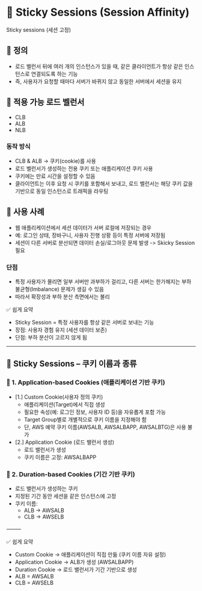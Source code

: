 # 🚀 Sticky Sessions (Session Affinity)

Sticky sessions (세션 고정)

## 📌 정의

- 로드 벨런서 뒤에 여러 개의 인스턴스가 있을 때, 같은 클라이언트가 항상 같은 인스턴스로 연결되도록
  하는 기능
- 즉, 사용자가 요청할 때마다 서버가 바뀌지 않고 동일한 서버에서 세션을 유지

## 📌 적용 가능 로드 벨런서

- CLB
- ALB
- NLB

### 동작 방식

- CLB & ALB -> 쿠키(cookie)를 사용
- 로드 벨런서가 생성하는 전용 쿠키 또는 애플리케이션 쿠키 사용
- 쿠키에는 만료 시간을 설정할 수 있음
- 클라이언트는 이후 요청 시 쿠키를 포함해서 보내고, 로드 벨런서는 해당 쿠키 값을 기반으로
  동일 인스턴스로 트래픽을 라우팅

## 🔹 사용 사례

- 웹 애플리케이션에서 세션 데이터가 서버 로컬에 저장되는 경우
- 예: 로그인 상태, 장바구니, 사용자 진행 상황 등이 특정 서버에 저장됨
- 세션이 다른 서버로 분선되면 데이터 손실/로그아웃 문제 발생 -> Skicky Session 필요

### 단점

- 특정 사용자가 몰리면 일부 서버만 과부하가 걸리고, 다른 서버는 한가해지는 부하 불균형(Imbalance)
  문제가 생길 수 있음
- 따라서 확장성과 부하 분산 측면에서는 불리

✅ 쉽게 요약

- Sticky Session = 특정 사용자를 항상 같은 서버로 보내는 기능
- 장점: 사용자 경험 유지 (세션 데이터 보존)
- 단점: 부하 분산이 고르지 않게 됨

---

## 📌 Sticky Sessions – 쿠키 이름과 종류

### 🔹 1. Application-based Cookies (애플리케이션 기반 쿠키)

- [1.] Custom Cookie(사용자 정의 쿠키)
  - 애플리케이션(Target)에서 직접 생성
  - 필요한 속성(예: 로그인 정보, 사용자 ID 등)을 자유롭게 포함 가능
  - Target Group별로 개별적으로 쿠키 이름을 지정해야 함
  - 단, AWS 예약 쿠키 이름(AWSALB, AWSALBAPP, AWSALBTG)은 사용 불가
- [2.] Application Cookie (로드 밸런서 생성)
  - 로드 밸런서가 생성
  - 쿠키 이름은 고정: AWSALBAPP

### 🔹 2. Duration-based Cookies (기간 기반 쿠키)

- 로드 밸런서가 생성하는 쿠키
- 지정된 기간 동안 세션을 같은 인스턴스에 고정
- 쿠키 이름:
  - ALB → AWSALB
  - CLB → AWSELB

⸻

✅ 쉽게 요약

- Custom Cookie → 애플리케이션이 직접 만듦 (쿠키 이름 자유 설정)
- Application Cookie → ALB가 생성 (AWSALBAPP)
- Duration Cookie → 로드 밸런서가 기간 기반으로 생성
- ALB = AWSALB
- CLB = AWSELB
